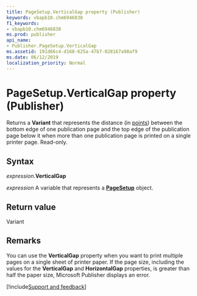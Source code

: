 ```yaml
---
title: PageSetup.VerticalGap property (Publisher)
keywords: vbapb10.chm6946838
f1_keywords:
- vbapb10.chm6946838
ms.prod: publisher
api_name:
- Publisher.PageSetup.VerticalGap
ms.assetid: 191d66c4-d168-625a-47b7-028167a98af9
ms.date: 06/12/2019
localization_priority: Normal
---
```



# PageSetup.VerticalGap property (Publisher)

Returns a **Variant** that represents the distance (in [points](../language/glossary/vbe-glossary.md#point)) between the bottom edge of one publication page and the top edge of the publication page below it when more than one publication page is printed on a single printer page. Read-only.


## Syntax

_expression_.**VerticalGap**

_expression_ A variable that represents a **[PageSetup](Publisher.PageSetup.md)** object.


## Return value

Variant


## Remarks

You can use the **VerticalGap** property when you want to print multiple pages on a single sheet of printer paper. If the page size, including the values for the **VerticalGap** and **HorizontalGap** properties, is greater than half the paper size, Microsoft Publisher displays an error.


[!include[Support and feedback](~/includes/feedback-boilerplate.md)]